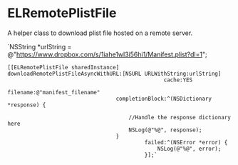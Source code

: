 ELRemotePlistFile
=================

A helper class to download plist file hosted on a remote server.


`NSString *urlString = @"https://www.dropbox.com/s/1iahe1wl3i56hi1/Manifest.plist?dl=1";
    
    [[ELRemotePlistFile sharedInstance] downloadRemotePlistFileAsyncWithURL:[NSURL URLWithString:urlString]
                                                     cache:YES
                                                  filename:@"manifest_filename"
                                      completionBlock:^(NSDictionary *response) {
                                          
                                          //Handle the response dictionary here
                                          NSLog(@"%@", response);
                                      }
                                               failed:^(NSError *error) {
                                                   NSLog(@"%@", error);
                                               }];`